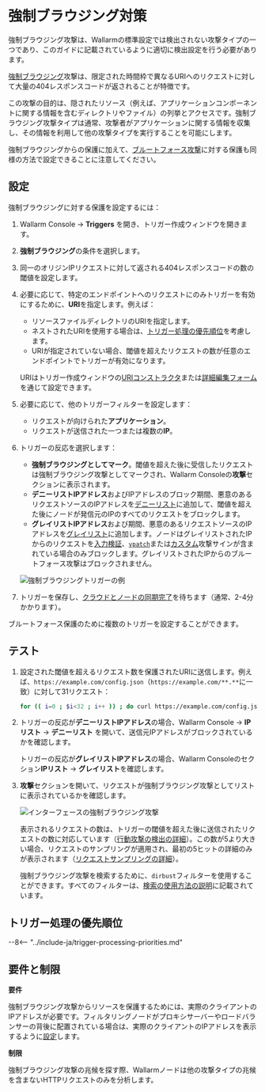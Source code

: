 # 強制ブラウジング対策

強制ブラウジング攻撃は、Wallarmの標準設定では検出されない攻撃タイプの一つであり、このガイドに記載されているように適切に検出設定を行う必要があります。

[強制ブラウジング](../../attacks-vulns-list.md#forced-browsing)攻撃は、限定された時間枠で異なるURIへのリクエストに対して大量の404レスポンスコードが返されることが特徴です。

この攻撃の目的は、隠されたリソース（例えば、アプリケーションコンポーネントに関する情報を含むディレクトリやファイル）の列挙とアクセスです。強制ブラウジング攻撃タイプは通常、攻撃者がアプリケーションに関する情報を収集し、その情報を利用して他の攻撃タイプを実行することを可能にします。

強制ブラウジングからの保護に加えて、[ブルートフォース攻撃](protecting-against-bruteforce.md)に対する保護も同様の方法で設定できることに注意してください。

## 設定

強制ブラウジングに対する保護を設定するには：

1. Wallarm Console → **Triggers** を開き、トリガー作成ウィンドウを開きます。
1. **強制ブラウジング**の条件を選択します。
1. 同一のオリジンIPリクエストに対して返される404レスポンスコードの数の閾値を設定します。
1. 必要に応じて、特定のエンドポイントへのリクエストにのみトリガーを有効にするために、**URI**を指定します。例えば：

    * リソースファイルディレクトリのURIを指定します。
    * ネストされたURIを使用する場合は、[トリガー処理の優先順位](#trigger-processing-priorities)を考慮します。
    * URIが指定されていない場合、閾値を超えたリクエストの数が任意のエンドポイントでトリガーが有効になります。

    URIはトリガー作成ウィンドウの[URIコンストラクタ](../../user-guides/rules/rules.md#uri-constructor)または[詳細編集フォーム](../../user-guides/rules/rules.md#advanced-edit-form)を通じて設定できます。

1. 必要に応じて、他のトリガーフィルターを設定します：

    * リクエストが向けられた**アプリケーション**。
    * リクエストが送信された一つまたは複数の**IP**。

1. トリガーの反応を選択します：

    * **強制ブラウジングとしてマーク**。閾値を超えた後に受信したリクエストは強制ブラウジング攻撃としてマークされ、Wallarm Consoleの**攻撃**セクションに表示されます。
    * **デニーリストIPアドレス**およびIPアドレスのブロック期間、悪意のあるリクエストソースのIPアドレスを[デニーリスト](../../user-guides/ip-lists/overview.md)に追加して、閾値を超えた後にノードが発信元のIPのすべてのリクエストをブロックします。
    * **グレイリストIPアドレス**および期間、悪意のあるリクエストソースのIPアドレスを[グレイリスト](../../user-guides/ip-lists/overview.md)に追加します。ノードはグレイリストされたIPからのリクエストを[入力検証](../../about-wallarm/protecting-against-attacks.md#input-validation-attacks)、[`vpatch`](../../user-guides/rules/vpatch-rule.md)または[カスタム](../../user-guides/rules/regex-rule.md)攻撃サインが含まれている場合のみブロックします。グレイリストされたIPからのブルートフォース攻撃はブロックされません。

    ![強制ブラウジングトリガーの例](../../images/user-guides/triggers/trigger-example5.png)

1. トリガーを保存し、[クラウドとノードの同期完了](../configure-cloud-node-synchronization-en.md)を待ちます（通常、2-4分かかります）。

ブルートフォース保護のために複数のトリガーを設定することができます。

## テスト

1. 設定された閾値を超えるリクエスト数を保護されたURIに送信します。例えば、`https://example.com/config.json`（`https://example.com/**.**`に一致）に対して31リクエスト：

    ```bash
    for (( i=0 ; $i<32 ; i++ )) ; do curl https://example.com/config.json ; done
    ```
2. トリガーの反応が**デニーリストIPアドレス**の場合、Wallarm Console → **IPリスト** → **デニーリスト** を開いて、送信元IPアドレスがブロックされているかを確認します。

    トリガーの反応が**グレイリストIPアドレス**の場合、Wallarm Consoleのセクション**IPリスト** → **グレイリスト**を確認します。
3. **攻撃**セクションを開いて、リクエストが強制ブラウジング攻撃としてリストに表示されているかを確認します。

    ![インターフェースの強制ブラウジング攻撃](../../images/user-guides/events/forced-browsing-attack.png)

    表示されるリクエストの数は、トリガーの閾値を超えた後に送信されたリクエストの数に対応しています（[行動攻撃の検出の詳細](../../attacks-vulns-list.md#behavioral-attacks)）。この数が5より大きい場合、リクエストのサンプリングが適用され、最初の5ヒットの詳細のみが表示されます（[リクエストサンプリングの詳細](../../user-guides/events/analyze-attack.md#sampling-of-hits)）。

    強制ブラウジング攻撃を検索するために、`dirbust`フィルターを使用することができます。すべてのフィルターは、[検索の使用方法の説明](../../user-guides/search-and-filters/use-search.md)に記載されています。

## トリガー処理の優先順位
            
--8<-- "../include-ja/trigger-processing-priorities.md"

## 要件と制限

**要件**

強制ブラウジング攻撃からリソースを保護するためには、実際のクライアントのIPアドレスが必要です。フィルタリングノードがプロキシサーバーやロードバランサーの背後に配置されている場合は、実際のクライアントのIPアドレスを表示するように[設定](../using-proxy-or-balancer-en.md)します。

**制限**

強制ブラウジング攻撃の兆候を探す際、Wallarmノードは他の攻撃タイプの兆候を含まないHTTPリクエストのみを分析します。